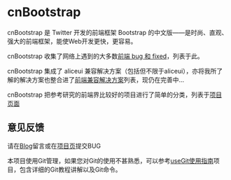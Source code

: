 cnBootstrap
============

cnBootstrap 是 Twitter 开发的前端框架 Bootstrap 的中文版——是时尚、直观、强大的前端框架，能使Web开发更快，更容易。

cnBootstrap 收集了网络上遇到的大多数[前端 bug 和 fixed](http://www.tcrearor.info/cnBootstrap/cnDocs/bugs-and-fixed.php)，列表于此。

cnBootstrap 集成了 aliceui 兼容解决方案（包括但不限于aliceui），亦将我所了解的解决方案也整合进了[前端兼容解决方案](http://www.tcrearor.info/cnBootstrap/cnDocs/solution.php)列表，现仍在完善中...

cnBootstrap 把参考研究的前端界比较好的项目进行了简单的分类，列表于[项目页面](http://www.tcrearor.info/cnBootstrap/cnDocs/project.php)


## 意见反馈 ##

请在[Blog](http://www.tcrearor.info/cnBootstrap/)留言或在[项目页](https://github.com/webcoding/cnBootstrap)提交BUG

本项目使用Git管理，如果您对Git的使用不甚熟悉，可以参考[useGit使用指南](https://github.com/webcoding/useGit)项目，包含详细的Git教程讲解以及Git命令。